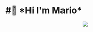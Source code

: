 <h1>#👋 *Hi I'm Mario*</h1>
<div align="center">
  <img src="https://media.giphy.com/media/5Su8umfuyg3PQMiJ9l/giphy.gif"/>
</div>
<div>
</div>
